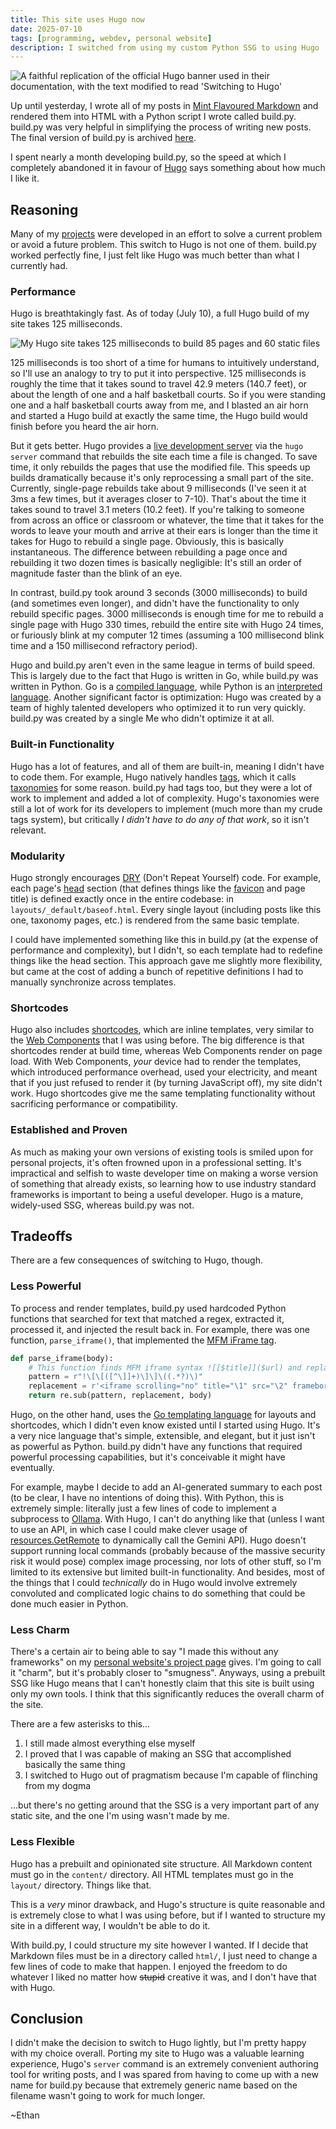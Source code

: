 ```yaml
---
title: This site uses Hugo now
date: 2025-07-10
tags: [programming, webdev, personal website]
description: I switched from using my custom Python SSG to using Hugo
---
```


![A faithful replication of the official Hugo banner used in their documentation, with the text modified to read 'Switching to Hugo'](~/hugo-banner.webp)

Up until yesterday, I wrote all of my posts in [Mint Flavoured Markdown](/posts/mfm) and rendered them into HTML with a Python script I wrote called build.py. build.py was very helpful in simplifying the process of writing new posts. The final version of build.py is archived [here](https://github.com/ethmarks/ethmarks.github.io/blob/b194fe064cbbc43dc714fbde7b27d47dfcad262f/build.py).

I spent nearly a month developing build.py, so the speed at which I completely abandoned it in favour of [Hugo](https://gohugo.io/) says something about how much I like it.

## Reasoning

Many of my [projects](/tags/projects) were developed in an effort to solve a current problem or avoid a future problem. This switch to Hugo is not one of them. build.py worked perfectly fine, I just felt like Hugo was much better than what I currently had.

### Performance

Hugo is breathtakingly fast. As of today (July 10), a full Hugo build of my site takes 125 milliseconds.

![My Hugo site takes 125 milliseconds to build 85 pages and 60 static files](~/hugo-build-screenshot.webp "A full Hugo build takes 125 milliseconds")

125 milliseconds is too short of a time for humans to intuitively understand, so I'll use an analogy to try to put it into perspective. 125 milliseconds is roughly the time that it takes sound to travel 42.9 meters (140.7 feet), or about the length of one and a half basketball courts. So if you were standing one and a half basketball courts away from me, and I blasted an air horn and started a Hugo build at exactly the same time, the Hugo build would finish before you heard the air horn.

But it gets better. Hugo provides a [live development server](https://gohugo.io/commands/hugo_server/) via the `hugo server` command that rebuilds the site each time a file is changed. To save time, it only rebuilds the pages that use the modified file. This speeds up builds dramatically because it's only reprocessing a small part of the site. Currently, single-page rebuilds take about 9 milliseconds (I've seen it at 3ms a few times, but it averages closer to 7-10). That's about the time it takes sound to travel 3.1 meters (10.2 feet). If you're talking to someone from across an office or classroom or whatever, the time that it takes for the words to leave your mouth and arrive at their ears is longer than the time it takes for Hugo to rebuild a single page. Obviously, this is basically instantaneous. The difference between rebuilding a page once and rebuilding it two dozen times is basically negligible: It's still an order of magnitude faster than the blink of an eye.

In contrast, build.py took around 3 seconds (3000 milliseconds) to build (and sometimes even longer), and didn't have the functionality to only rebuild specific pages. 3000 milliseconds is enough time for me to rebuild a single page with Hugo 330 times, rebuild the entire site with Hugo 24 times, or furiously blink at my computer 12 times (assuming a 100 millisecond blink time and a 150 millisecond refractory period).

Hugo and build.py aren't even in the same league in terms of build speed. This is largely due to the fact that Hugo is written in Go, while build.py was written in Python. Go is a [compiled language](https://en.wikipedia.org/wiki/Compiled_language), while Python is an [interpreted language](https://en.wikipedia.org/wiki/Interpreter_(computing)). Another significant factor is optimization: Hugo was created by a team of highly talented developers who optimized it to run very quickly. build.py was created by a single Me who didn't optimize it at all.

### Built-in Functionality

Hugo has a lot of features, and all of them are built-in, meaning I didn't have to code them. For example, Hugo natively handles [tags](/tags), which it calls [taxonomies](https://gohugo.io/content-management/taxonomies/) for some reason. build.py had tags too, but they were a lot of work to implement and added a lot of complexity. Hugo's taxonomies were still a lot of work for its developers to implement (much more than my crude tags system), but critically *I didn't have to do any of that work*, so it isn't relevant.

### Modularity

Hugo strongly encourages [DRY](https://en.wikipedia.org/wiki/Don%27t_repeat_yourself) (Don't Repeat Yourself) code. For example, each page's [head](https://developer.mozilla.org/en-US/docs/Web/API/Document/head) section (that defines things like the [favicon](https://developer.mozilla.org/en-US/docs/Glossary/Favicon) and page title) is defined exactly once in the entire codebase: in `layouts/_default/baseof.html`. Every single layout (including posts like this one, taxonomy pages, etc.) is rendered from the same basic template.

I could have implemented something like this in build.py (at the expense of performance and complexity), but I didn't, so each template had to redefine things like the head section. This approach gave me slightly more flexibility, but came at the cost of adding a bunch of repetitive definitions I had to manually synchronize across templates.

### Shortcodes

Hugo also includes [shortcodes](https://gohugo.io/content-management/shortcodes/), which are inline templates, very similar to the [Web Components](https://developer.mozilla.org/en-US/docs/Web/API/Web_components) that I was using before. The big difference is that shortcodes render at build time, whereas Web Components render on page load. With Web Components, *your* device had to render the templates, which introduced performance overhead, used your electricity, and meant that if you just refused to render it (by turning JavaScript off), my site didn't work. Hugo shortcodes give me the same templating functionality without sacrificing performance or compatibility.

### Established and Proven

As much as making your own versions of existing tools is smiled upon for personal projects, it's often frowned upon in a professional setting. It's impractical and selfish to waste developer time on making a worse version of something that already exists, so learning how to use industry standard frameworks is important to being a useful developer. Hugo is a mature, widely-used SSG, whereas build.py was not.

## Tradeoffs

There are a few consequences of switching to Hugo, though.

### Less Powerful

To process and render templates, build.py used hardcoded Python functions that searched for text that matched a regex, extracted it, processed it, and injected the result back in. For example, there was one function, `parse_iframe()`, that implemented the [MFM iFrame tag](/posts/mfm#iframes).

```python
def parse_iframe(body):
    # This function finds MFM iframe syntax ![[$title]]($url) and replaces it with an iframe tag.
    pattern = r"!\[\[([^\]]+)\]\]\((.*?)\)"
    replacement = r'<iframe scrolling="no" title="\1" src="\2" frameborder="no" loading="lazy" allowtransparency="true" allowfullscreen="true"></iframe>'
    return re.sub(pattern, replacement, body)
```

Hugo, on the other hand, uses the [Go templating language](https://pkg.go.dev/html/template) for layouts and shortcodes, which I didn't even know existed until I started using Hugo. It's a very nice language that's simple, extensible, and elegant, but it just isn't as powerful as Python. build.py didn't have any functions that required powerful processing capabilities, but it's conceivable it might have eventually.

For example, maybe I decide to add an AI-generated summary to each post (to be clear, I have no intentions of doing this). With Python, this is extremely simple: literally just a few lines of code to implement a subprocess to [Ollama](https://ollama.com/). With Hugo, I can't do anything like that (unless I want to use an API, in which case I could make clever usage of [resources.GetRemote](https://gohugo.io/functions/resources/getremote) to dynamically call the Gemini API). Hugo doesn't support running local commands (probably because of the massive security risk it would pose) complex image processing, nor lots of other stuff, so I'm limited to its extensive but limited built-in functionality. And besides, most of the things that I could *technically* do in Hugo would involve extremely convoluted and complicated logic chains to do something that could be done much easier in Python.

### Less Charm

There's a certain air to being able to say "I made this without any frameworks" on my [personal website's project page](/posts/personalwebsite) gives. I'm going to call it "charm", but it's probably closer to "smugness". Anyways, using a prebuilt SSG like Hugo means that I can't honestly claim that this site is built using only my own tools. I think that this significantly reduces the overall charm of the site.

There are a few asterisks to this...

1. I still made almost everything else myself
2. I proved that I was capable of making an SSG that accomplished basically the same thing
3. I switched to Hugo out of pragmatism because I'm capable of flinching from my dogma

...but there's no getting around that the SSG is a very important part of any static site, and the one I'm using wasn't made by me.

### Less Flexible

Hugo has a prebuilt and opinionated site structure. All Markdown content must go in the `content/` directory. All HTML templates must go in the `layout/` directory. Things like that.

This is a *very* minor drawback, and Hugo's structure is quite reasonable and is extremely close to what I was using before, but if I wanted to structure my site in a different way, I wouldn't be able to do it.

With build.py, I could structure my site however I wanted. If I decide that Markdown files must be in a directory called `html/`, I just need to change a few lines of code to make that happen. I enjoyed the freedom to do whatever I liked no matter how <s>stupid</s> creative it was, and I don't have that with Hugo.

## Conclusion

I didn't make the decision to switch to Hugo lightly, but I'm pretty happy with my choice overall. Porting my site to Hugo was a valuable learning experience, Hugo's `server` command is an extremely convenient authoring tool for writing posts, and I was spared from having to come up with a new name for build.py because that extremely generic name based on the filename wasn't going to work for much longer.

~Ethan

